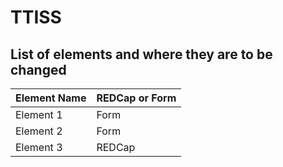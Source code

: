 # TTISS

## List of elements and where they are to be changed

|Element Name | REDCap or Form|
|-------------|---------------|
|Element 1 | Form |
|Element 2 | Form |
|Element 3 | REDCap|

